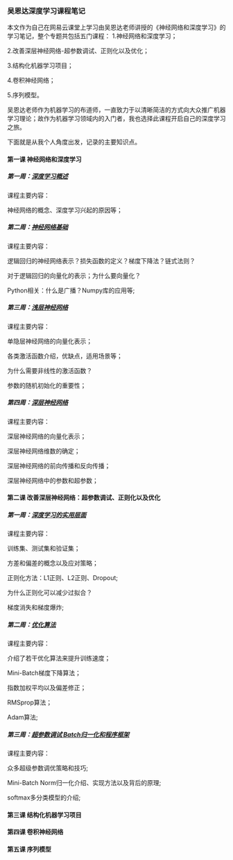 ### 吴恩达深度学习课程笔记

本文作为自己在网易云课堂上学习由吴恩达老师讲授的《神经网络和深度学习》的学习笔记，整个专题共包括五门课程：
1.神经网络和深度学习；

2.改善深层神经网络-超参数调试、正则化以及优化；

3.结构化机器学习项目；

4.卷积神经网络；

5.序列模型。

吴恩达老师作为机器学习的布道师，一直致力于以清晰简洁的方式向大众推广机器学习理论；故作为机器学习领域内的入门者，我也选择此课程开启自己的深度学习之旅。

下面就是从我个人角度出发，记录的主要知识点。

#### 第一课 神经网络和深度学习
##### 第一周：[深度学习概述](https://github.com/tonyztao/deep_learning/tree/master/%E7%A5%9E%E7%BB%8F%E7%BD%91%E7%BB%9C%E5%92%8C%E6%B7%B1%E5%BA%A6%E5%AD%A6%E4%B9%A0/%E7%AC%AC%E4%B8%80%E5%91%A8%E6%B7%B1%E5%BA%A6%E5%AD%A6%E4%B9%A0%E6%A6%82%E8%BF%B0)
课程主要内容：

神经网络的概念、深度学习兴起的原因等；

##### 第二周：[神经网络基础](https://github.com/tonyztao/deep_learning/tree/master/%E7%A5%9E%E7%BB%8F%E7%BD%91%E7%BB%9C%E5%92%8C%E6%B7%B1%E5%BA%A6%E5%AD%A6%E4%B9%A0/%E7%AC%AC%E4%BA%8C%E5%91%A8%E7%A5%9E%E7%BB%8F%E7%BD%91%E7%BB%9C%E5%9F%BA%E7%A1%80)
课程主要内容：

逻辑回归的神经网络表示？损失函数的定义？梯度下降法？链式法则？

对于逻辑回归的向量化的表示；为什么要向量化？

Python相关：什么是广播？Numpy库的应用等;

##### 第三周：[浅层神经网络](https://github.com/tonyztao/deep_learning/tree/master/%E7%A5%9E%E7%BB%8F%E7%BD%91%E7%BB%9C%E5%92%8C%E6%B7%B1%E5%BA%A6%E5%AD%A6%E4%B9%A0/%E7%AC%AC%E4%B8%89%E5%91%A8%E6%B5%85%E5%B1%82%E7%A5%9E%E7%BB%8F%E7%BD%91%E7%BB%9C)
课程主要内容：

单隐层神经网络的向量化表示；

各类激活函数介绍，优缺点，适用场景等；

为什么需要非线性的激活函数？

参数的随机初始化的重要性；

##### 第四周：[深层神经网络](https://github.com/tonyztao/deep_learning/tree/master/%E7%A5%9E%E7%BB%8F%E7%BD%91%E7%BB%9C%E5%92%8C%E6%B7%B1%E5%BA%A6%E5%AD%A6%E4%B9%A0/%E7%AC%AC%E5%9B%9B%E5%91%A8%E6%B7%B1%E5%B1%82%E7%A5%9E%E7%BB%8F%E7%BD%91%E7%BB%9C)
课程主要内容：

深层神经网络的向量化表示；

深层神经网络维数的确定；

深层神经网络的前向传播和反向传播；

深层神经网络中的参数和超参数；

#### 第二课 改善深层神经网络：超参数调试、正则化以及优化
##### 第一周：[深度学习的实用层面](https://github.com/tonyztao/deep_learning/tree/master/%E6%94%B9%E5%96%84%E6%B7%B1%E5%B1%82%E7%A5%9E%E7%BB%8F%E7%BD%91%E7%BB%9C%EF%BC%9A%E8%B6%85%E5%8F%82%E6%95%B0%E8%B0%83%E8%AF%95%E3%80%81%E6%AD%A3%E5%88%99%E5%8C%96%E4%BB%A5%E5%8F%8A%E4%BC%98%E5%8C%96/%E7%AC%AC%E4%B8%80%E5%91%A8%E6%B7%B1%E5%BA%A6%E5%AD%A6%E4%B9%A0%E7%9A%84%E5%AE%9E%E7%94%A8%E5%B1%82%E9%9D%A2)
课程主要内容：

训练集、测试集和验证集；

方差和偏差的概念以及应对策略；

正则化方法：L1正则、L2正则、Dropout;

为什么正则化可以减少过拟合？

梯度消失和梯度爆炸;

##### 第二周：[优化算法](https://github.com/tonyztao/deep_learning/tree/master/%E6%94%B9%E5%96%84%E6%B7%B1%E5%B1%82%E7%A5%9E%E7%BB%8F%E7%BD%91%E7%BB%9C%EF%BC%9A%E8%B6%85%E5%8F%82%E6%95%B0%E8%B0%83%E8%AF%95%E3%80%81%E6%AD%A3%E5%88%99%E5%8C%96%E4%BB%A5%E5%8F%8A%E4%BC%98%E5%8C%96/%E7%AC%AC%E4%BA%8C%E5%91%A8%E4%BC%98%E5%8C%96%E7%AE%97%E6%B3%95)
课程主要内容：

介绍了若干优化算法来提升训练速度；

Mini-Batch梯度下降算法；

指数加权平均以及偏差修正；

RMSprop算法；

Adam算法;

##### 第三周：[超参数调试 Batch归一化和程序框架](https://github.com/tonyztao/deep_learning/tree/master/%E6%94%B9%E5%96%84%E6%B7%B1%E5%B1%82%E7%A5%9E%E7%BB%8F%E7%BD%91%E7%BB%9C%EF%BC%9A%E8%B6%85%E5%8F%82%E6%95%B0%E8%B0%83%E8%AF%95%E3%80%81%E6%AD%A3%E5%88%99%E5%8C%96%E4%BB%A5%E5%8F%8A%E4%BC%98%E5%8C%96/%E7%AC%AC%E4%B8%89%E5%91%A8%E8%B6%85%E5%8F%82%E6%95%B0%E8%B0%83%E8%AF%95Batch%E6%AD%A3%E5%88%99%E5%8C%96%E5%92%8C%E7%A8%8B%E5%BA%8F%E6%A1%86%E6%9E%B6)
课程主要内容：

众多超级参数调优策略和技巧;

Mini-Batch Norm归一化介绍、实现方法以及背后的原理;

softmax多分类模型的介绍;

#### 第三课 结构化机器学习项目

#### 第四课 卷积神经网络

#### 第五课 序列模型
